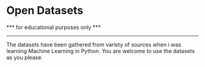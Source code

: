 # Open Datasets
*** for educational purposes only ***
<hr>
<blocklquote>
The datasets have been gathered from variety of sources when i was learning Machine Learning in Python.
</blocklquote>
You are welcome to use the datasets as you please.
